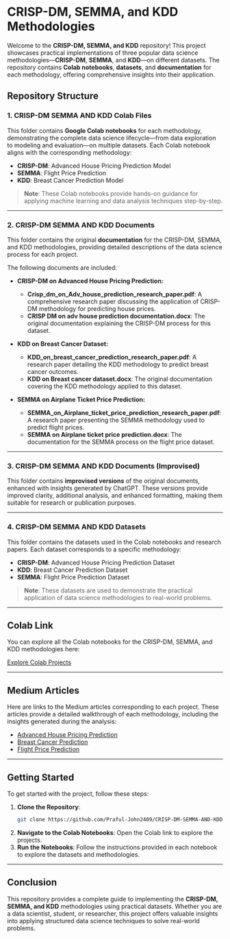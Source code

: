 # **CRISP-DM, SEMMA, and KDD Methodologies**

Welcome to the **CRISP-DM, SEMMA, and KDD** repository! This project showcases practical implementations of three popular data science methodologies—**CRISP-DM**, **SEMMA**, and **KDD**—on different datasets. The repository contains **Colab notebooks**, **datasets**, and **documentation** for each methodology, offering comprehensive insights into their application.

## **Repository Structure**

### **1. CRISP-DM SEMMA AND KDD Colab Files**  
This folder contains **Google Colab notebooks** for each methodology, demonstrating the complete data science lifecycle—from data exploration to modeling and evaluation—on multiple datasets. Each Colab notebook aligns with the corresponding methodology:
- **CRISP-DM**: Advanced House Pricing Prediction Model
- **SEMMA**: Flight Price Prediction
- **KDD**: Breast Cancer Prediction Model

> **Note**: These Colab notebooks provide hands-on guidance for applying machine learning and data analysis techniques step-by-step.

---

### **2. CRISP-DM SEMMA AND KDD Documents**  
This folder contains the original **documentation** for the CRISP-DM, SEMMA, and KDD methodologies, providing detailed descriptions of the data science process for each project.

The following documents are included:
- **CRISP-DM on Advanced House Pricing Prediction:**
  - **Crisp_dm_on_Adv_house_prediction_research_paper.pdf**: A comprehensive research paper discussing the application of CRISP-DM methodology for predicting house prices.
  - **CRISP DM on adv house prediction documentation.docx**: The original documentation explaining the CRISP-DM process for this dataset.
  
- **KDD on Breast Cancer Dataset:**
  - **KDD_on_breast_cancer_prediction_research_paper.pdf**: A research paper detailing the KDD methodology to predict breast cancer outcomes.
  - **KDD on Breast cancer dataset.docx**: The original documentation covering the KDD methodology applied to this dataset.

- **SEMMA on Airplane Ticket Price Prediction:**
  - **SEMMA_on_Airplane_ticket_price_prediction_research_paper.pdf**: A research paper presenting the SEMMA methodology used to predict flight prices.
  - **SEMMA on Airplane ticket price prediction.docx**: The documentation for the SEMMA process on the flight price dataset.

---

### **3. CRISP-DM SEMMA AND KDD Documents (Improvised)**  
This folder contains **improvised versions** of the original documents, enhanced with insights generated by ChatGPT. These versions provide improved clarity, additional analysis, and enhanced formatting, making them suitable for research or publication purposes.

---

### **4. CRISP-DM SEMMA AND KDD Datasets**  
This folder contains the datasets used in the Colab notebooks and research papers. Each dataset corresponds to a specific methodology:

- **CRISP-DM**: Advanced House Pricing Prediction Dataset  
- **KDD**: Breast Cancer Prediction Dataset  
- **SEMMA**: Flight Price Prediction Dataset  

> **Note**: These datasets are used to demonstrate the practical application of data science methodologies to real-world problems.

---

## **Colab Link**  
You can explore all the Colab notebooks for the CRISP-DM, SEMMA, and KDD methodologies here:

[Explore Colab Projects](https://drive.google.com/drive/folders/1_8-ydRXdqqz5Eii9hUnqbDWtIVsh1KyP?usp=sharing)

---

## **Medium Articles**

Here are links to the Medium articles corresponding to each project. These articles provide a detailed walkthrough of each methodology, including the insights generated during the analysis:

- [Advanced House Pricing Prediction](https://medium.com/@praful.john2409/predicting-house-prices-with-the-crisp-dm-methodology-a-data-driven-journey-d6a4e00cd44a)  
- [Breast Cancer Prediction](https://medium.com/@praful.john2409/predicting-breast-cancer-outcomes-a-data-driven-approach-using-the-kdd-methodology-5623f273d76f)  
- [Flight Price Prediction](https://medium.com/@praful.john2409/medium-article-predicting-airplane-ticket-prices-with-semma-methodology-2fed75623ab5)  

---

## **Getting Started**

To get started with the project, follow these steps:

1. **Clone the Repository**:
   ```bash
   git clone https://github.com/Praful-John2409/CRISP-DM-SEMMA-AND-KDD.git
   ```
2. **Navigate to the Colab Notebooks**: Open the Colab link to explore the projects.
3. **Run the Notebooks**: Follow the instructions provided in each notebook to explore the datasets and methodologies.

---

## **Conclusion**

This repository provides a complete guide to implementing the **CRISP-DM, SEMMA, and KDD** methodologies using practical datasets. Whether you are a data scientist, student, or researcher, this project offers valuable insights into applying structured data science techniques to solve real-world problems.
